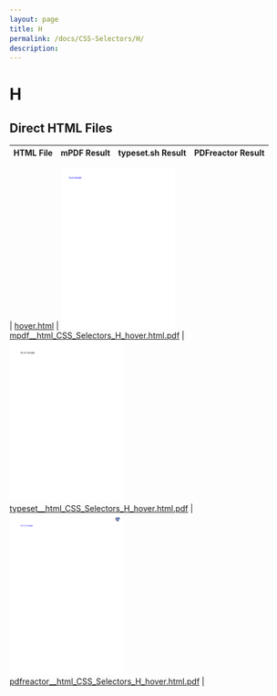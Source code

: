 ```yaml
---
layout: page
title: H
permalink: /docs/CSS-Selectors/H/
description: 
---
```


# H



## Direct HTML Files

| HTML File | mPDF Result | typeset.sh Result | PDFreactor Result |
|---------|---------|---------|---------|

| [hover.html](/html/CSS%20Selectors/H/hover.html) | ![](mpdf__html_CSS_Selectors_H_hover.html.png) [mpdf__html_CSS_Selectors_H_hover.html.pdf](mpdf__html_CSS_Selectors_H_hover.html.pdf) | ![](typeset__html_CSS_Selectors_H_hover.html.png) [typeset__html_CSS_Selectors_H_hover.html.pdf](typeset__html_CSS_Selectors_H_hover.html.pdf) | ![](pdfreactor__html_CSS_Selectors_H_hover.html.png) [pdfreactor__html_CSS_Selectors_H_hover.html.pdf](pdfreactor__html_CSS_Selectors_H_hover.html.pdf) |
